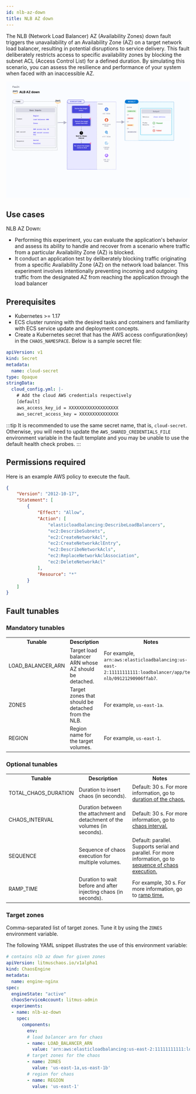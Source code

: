 ```yaml
---
id: nlb-az-down
title: NLB AZ down
---
```


The NLB (Network Load Balancer) AZ (Availability Zones) down fault triggers the unavailability of an Availability Zone (AZ) on a target network load balancer, resulting in potential disruptions to service delivery. This fault deliberately restricts access to specific availability zones by blocking the subnet ACL (Access Control List) for a defined duration. By simulating this scenario, you can assess the resilience and performance of your system when faced with an inaccessible AZ.

![NLB AZ Down](./static/images/nlb-az-down.png)

## Use cases

NLB AZ Down:
- Performing this experiment, you can evaluate the application's behavior and assess its ability to handle and recover from a scenario where traffic from a particular Availability Zone (AZ) is blocked.
- It conduct an application test by deliberately blocking traffic originating from a specific Availability Zone (AZ) on the network load balancer. This experiment involves intentionally preventing incoming and outgoing traffic from the designated AZ from reaching the application through the load balancer

## Prerequisites

- Kubernetes >= 1.17
- ECS cluster running with the desired tasks and containers and familiarity with ECS service update and deployment concepts.
- Create a Kubernetes secret that has the AWS access configuration(key) in the `CHAOS_NAMESPACE`. Below is a sample secret file:

```yaml
apiVersion: v1
kind: Secret
metadata:
  name: cloud-secret
type: Opaque
stringData:
  cloud_config.yml: |-
    # Add the cloud AWS credentials respectively
    [default]
    aws_access_key_id = XXXXXXXXXXXXXXXXXXX
    aws_secret_access_key = XXXXXXXXXXXXXXX
```

:::tip
It is recommended to use the same secret name, that is, `cloud-secret`. Otherwise, you will need to update the `AWS_SHARED_CREDENTIALS_FILE` environment variable in the fault template and you may be unable to use the default health check probes. 
:::

## Permissions required

Here is an example AWS policy to execute the fault.

```json
{
    "Version": "2012-10-17",
    "Statement": [
        {
            "Effect": "Allow",
            "Action": [
                "elasticloadbalancing:DescribeLoadBalancers",
                "ec2:DescribeSubnets",
                "ec2:CreateNetworkAcl",
                "ec2:CreateNetworkAclEntry",
                "ec2:DescribeNetworkAcls",
                "ec2:ReplaceNetworkAclAssociation",
                "ec2:DeleteNetworkAcl"
            ],
            "Resource": "*"
        }
    ]
}
```

## Fault tunables

   <h3>Mandatory tunables</h3>
    <table>
      <tr>
        <th> Tunable </th>
        <th> Description </th>
        <th> Notes </th>
      </tr>
      <tr>
        <td> LOAD_BALANCER_ARN </td>
        <td> Target load balancer ARN whose AZ should be detached. </td>
        <td> For example, <code>arn:aws:elasticloadbalancing:us-east-2:11111111111:loadbalancer/app/test-nlb/09121290906ffab7</code>. </td>
      </tr>
      <tr>
        <td> ZONES </td>
        <td> Target zones that should be detached from the NLB. </td>
        <td> For example, <code>us-east-1a</code>. </td>
      </tr>
      <tr>
        <td> REGION </td>
        <td> Region name for the target volumes. </td>
        <td> For example, <code>us-east-1</code>. </td>
      </tr>
    </table>
    <h3>Optional tunables</h3>
    <table>
      <tr>
        <th> Tunable </th>
        <th> Description </th>
        <th> Notes </th>
      </tr>
      <tr>
        <td> TOTAL_CHAOS_DURATION </td>
        <td> Duration to insert chaos (in seconds). </td>
        <td> Default: 30 s. For more information, go to <a href="https://developer.harness.io/docs/chaos-engineering/chaos-faults/common-tunables-for-all-faults#duration-of-the-chaos"> duration of the chaos.</a></td>
      </tr>
      <tr>
        <td> CHAOS_INTERVAL </td>
        <td> Duration between the attachment and detachment of the volumes (in seconds). </td>
        <td> Default: 30 s. For more information, go to <a href="https://developer.harness.io/docs/chaos-engineering/chaos-faults/common-tunables-for-all-faults#chaos-interval"> chaos interval.</a></td>
      </tr>
      <tr>
        <td> SEQUENCE </td>
        <td> Sequence of chaos execution for multiple volumes. </td>
        <td> Default: parallel. Supports serial and parallel. For more information, go to <a href="https://developer.harness.io/docs/chaos-engineering/chaos-faults/common-tunables-for-all-faults#sequence-of-chaos-execution"> sequence of chaos execution.</a></td>
      </tr>
      <tr>
        <td> RAMP_TIME </td>
        <td> Duration to wait before and after injecting chaos (in seconds). </td>
        <td> For example, 30 s. For more information, go to <a href="https://developer.harness.io/docs/chaos-engineering/chaos-faults/common-tunables-for-all-faults#ramp-time"> ramp time.</a></td>
      </tr>
    </table>

### Target zones

Comma-separated list of target zones. Tune it by using the `ZONES` environment variable.

The following YAML snippet illustrates the use of this environment variable:

[embedmd]:# (./static/manifests/nlb-az-down/target-zones.yaml yaml)
```yaml
# contains nlb az down for given zones
apiVersion: litmuschaos.io/v1alpha1
kind: ChaosEngine
metadata:
  name: engine-nginx
spec:
  engineState: "active"
  chaosServiceAccount: litmus-admin
  experiments:
  - name: nlb-az-down
    spec:
      components:
        env:
        # load balancer arn for chaos
        - name: LOAD_BALANCER_ARN
          value: 'arn:aws:elasticloadbalancing:us-east-2:11111111111:loadbalancer/app/test-nlb/09121290906ffab7'
        # target zones for the chaos
        - name: ZONES
          value: 'us-east-1a,us-east-1b'
        # region for chaos
        - name: REGION
          value: 'us-east-1'
```
